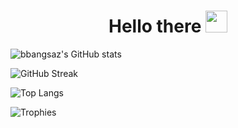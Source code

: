 <h1 align="center">Hello there <img src="https://media.giphy.com/media/hvRJCLFzcasrR4ia7z/giphy.gif" width="35"></h1>

![bbangsaz's GitHub stats](https://github-readme-stats.vercel.app/api?username=bbangsaz&show_icons=true&theme=radical)

![GitHub Streak](https://github-readme-streak-stats.herokuapp.com/?user=bbangsaz&theme=radical)

![Top Langs](https://github-readme-stats.vercel.app/api/top-langs/?username=bbangsaz&layout=compact&theme=radical)

![Trophies](https://github-profile-trophy.vercel.app/?username=bbangsaz&theme=nord&rank=S)
